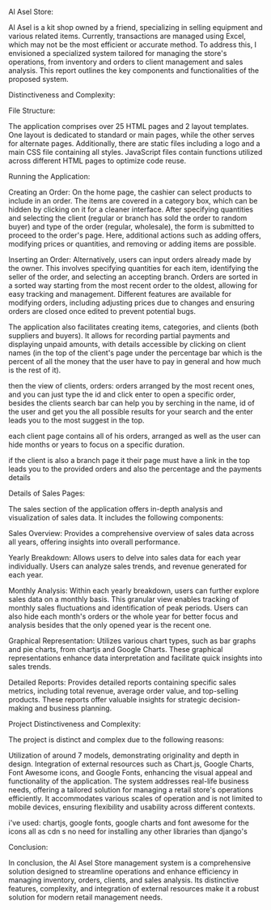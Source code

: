 Al Asel Store:

Al Asel is a kit shop owned by a friend, specializing in selling equipment and various related items. Currently, transactions are managed using Excel, which may not be the most efficient or accurate method. To address this, I envisioned a specialized system tailored for managing the store's operations, from inventory and orders to client management and sales analysis. This report outlines the key components and functionalities of the proposed system.

Distinctiveness and Complexity:

File Structure:

The application comprises over 25 HTML pages and 2 layout templates. One layout is dedicated to standard or main pages, while the other serves for alternate pages. Additionally, there are static files including a logo and a main CSS file containing all styles. JavaScript files contain functions utilized across different HTML pages to optimize code reuse.

Running the Application:

Creating an Order:
On the home page, the cashier can select products to include in an order. The items are covered in a category box, which can be hidden by clicking on it for a cleaner interface. After specifying quantities and selecting the client (regular or branch has sold the order to random buyer) and type of the order (regular, wholesale), the form is submitted to proceed to the order's page. Here, additional actions such as adding offers, modifying prices or quantities, and removing or adding items are possible.

Inserting an Order:
Alternatively, users can input orders already made by the owner. This involves specifying quantities for each item, identifying the seller of the order, and selecting an accepting branch. Orders are sorted in a sorted way starting from the most recent order to the oldest, allowing for easy tracking and management. Different features are available for modifying orders, including adjusting prices due to changes and ensuring orders are closed once edited to prevent potential bugs.

The application also facilitates creating items, categories, and clients (both suppliers and buyers). It allows for recording partial payments and displaying unpaid amounts, with details accessible by clicking on client names (in the top of the client's page under the percentage bar which is the percent of all the money that the user have to pay in general and how much is the rest of it).

then the view of clients, orders:
orders arranged by the most recent ones, and you can just type the id and click enter to open a specific order,
besides the clients search bar can help you by serching in the name, id of the user and get you the all possible results for your search and the enter leads you to the most suggest in the top.

each client page contains all of his orders, arranged as well as the user can hide months or years to focus on a specific duration.

if the client is also a branch page it their page must have a link in the top leads you to the provided orders and also the percentage and the payments details


Details of Sales Pages:

The sales section of the application offers in-depth analysis and visualization of sales data. It includes the following components:

Sales Overview: Provides a comprehensive overview of sales data across all years, offering insights into overall performance.

Yearly Breakdown: Allows users to delve into sales data for each year individually. Users can analyze sales trends, and revenue generated for each year.

Monthly Analysis: Within each yearly breakdown, users can further explore sales data on a monthly basis. This granular view enables tracking of monthly sales fluctuations and identification of peak periods. Users can also hide each month's orders or the whole year for better focus and analysis besides that the only opened year is the recent one.

Graphical Representation: Utilizes various chart types, such as bar graphs and pie charts, from chartjs and Google Charts. These graphical representations enhance data interpretation and facilitate quick insights into sales trends.

Detailed Reports: Provides detailed reports containing specific sales metrics, including total revenue, average order value, and top-selling products. These reports offer valuable insights for strategic decision-making and business planning.

Project Distinctiveness and Complexity:

The project is distinct and complex due to the following reasons:

Utilization of around 7 models, demonstrating originality and depth in design.
Integration of external resources such as Chart.js, Google Charts, Font Awesome icons, and Google Fonts, enhancing the visual appeal and functionality of the application.
The system addresses real-life business needs, offering a tailored solution for managing a retail store's operations efficiently.
It accommodates various scales of operation and is not limited to mobile devices, ensuring flexibility and usability across different contexts.

i've used:
chartjs, google fonts, google charts and font awesome for the icons all as cdn s no need for installing any other libraries than django's


Conclusion:

In conclusion, the Al Asel Store management system is a comprehensive solution designed to streamline operations and enhance efficiency in managing inventory, orders, clients, and sales analysis. Its distinctive features, complexity, and integration of external resources make it a robust solution for modern retail management needs.